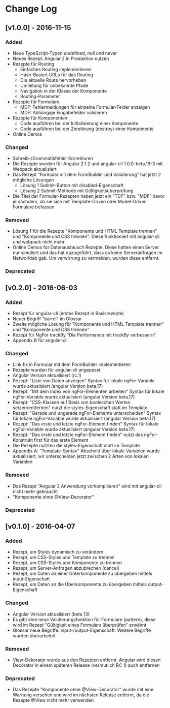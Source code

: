 # Change Log

## [v1.0.0] - 2016-11-15

### Added

* Neue TypeScript-Typen undefined, null und never
* Neues Rezept: Angular 2 in Produktion nutzen
* Rezepte für Routing
  * Einfaches Routing implementieren
  * Hash-Basiert URLs für das Routing
  * Die aktuelle Route hervorheben
  * Umleitung für unbekannte Pfade
  * Navigation in der Klasse der Komponente
  * Routing-Parameter
* Rezepte für Formulare
  * MDF: Fehlermeldungen für einzelne Formular-Felder anzeigen
  * MDF: Abhängige Eingabefelder validieren
* Rezepte für Komponenten
  * Code ausführen bei der Initialisierung einer Komponente
  * Code ausführen bei der Zerstörung (destroy) einer Komponente
* Online Demos

### Changed

* Schreib-/Grammatikfehler Korrekturen
* Die Rezepte wurden für Angular 2.1.2 und angular-cli 1.0.0-beta.19-3 mit Webpack aktualisiert
* Das Rezept "Formular mit dem FormBuilder und Validierung" hat jetzt 2 mögliche Lösungen
  * Lösung 1 Submit-Button mit disabled-Eigenschaft
  * Lösung 2 Submit-Methode mit Gültigkeitsüberprüfung
* Die Titel der Formular-Rezepten haben jetzt ein "TDF" bzw. "MDF" davor je nachdem, ob sie sich mit Template-Driven oder Model-Driven Formulare befassen

### Removed

* Lösung 1 für die Rezepte "Komponente und HTML-Template trennen" und "Komponente und CSS trennen". Diese funktioniert mit angular-cli und webpack nicht mehr
* Online Demos für Datenaustausch Rezepte. Diese hatten einen Server nur simuliert und das hat dazugeführt, dass es keine Serveranfragen im Networktab gab. Um verwirrung zu vermeiden, wurden diese entfernt.

### Deprecated

## [v0.2.0] - 2016-06-03

### Added

* Rezept für angular-cli (erstes Rezept in Basisrezepte)
* Neuer Begriff "barrel" im Glossar
* Zweite mögliche Lösung für "Komponente und HTML-Template trennen" und "Komponente und CSS trennen"
* Rezept für NgFor trackBy "Die Performance mit trackBy verbessern"
* Appendix B für angular-cli

### Changed

* Link fix in Formular mit dem FormBuilder implementieren
* Rezepte wurden für angular-cli angepasst
* Angular Version aktualisiert (rc.1)
* Rezept: "Liste von Daten anzeigen" Syntax für lokale ngFor-Variable wurde aktualisiert (angular Version beta.17)
* Rezept: "Mit dem Index von ngFor-Elementen arbeiten" Syntax für lokale ngFor-Variable wurde aktualisiert (angular Version beta.17)
* Rezept: "CSS-Klassen auf Basis von booleschen Werten setzen/entfernen" nutzt die styles-Eigenschaft statt <style></style> im Template
* Rezept: "Gerade und ungerade ngFor-Elemente unterscheiden" Syntax für lokale ngFor-Variable wurde aktualisiert (angular Version beta.17)
* Rezept: "Das erste und letzte ngFor-Element finden" Syntax für lokale ngFor-Variable wurde aktualisiert (angular Version beta.17)
* Rezept: "Das erste und letzte ngFor-Element finden" nutzt das ngFor-Konstrukt first für das erste Element
* Die Rezepte nutzten die styles-Eigenschaft statt <style></style> im Template
* Appendix A: "Template-Syntax" Abschnitt über lokale Variablen wurde aktualisiert, wir unterscheiden jetzt zwischen 2 Arten von lokalen Variablen

### Removed

* Das Rezept "Angular 2 Anwendung vorkompilieren" wird mit angular-cli nicht mehr gebraucht
* "Komponente ohne @View-Decorator"

### Deprecated

## [v0.1.0] - 2016-04-07

### Added

* Rezept, um Styles dynamisch zu verändern
* Rezept, um CSS-Styles und Template zu trennen
* Rezept, um CSS-Styles und Komponente zu trennen
* Rezept, um Server-Anfragen abzubrechen (cancel)
* Rezept, um Daten an einer Unterkomponente zu übergeben mittels input-Eigenschaft
* Rezept, um Daten an die Überkomponente zu übergeben mittels output-Eigenschaft

### Changed

* Angular Version aktualisiert (beta 13)
* Es gibt eine neue Validierungsfunktion für Formulare (pattern), diese wird im Rezept "Gültigkeit eines Formulars überprüfen" erwähnt
* Glossar neue Begriffe: input-/output-Eigenschaft. Weitere Begriffe wurden überarbeitet

### Removed

* View-Dekorator wurde aus den Rezepten entfernt. Angular wird diesen Decorator in einem späteren Release (vermutlich RC 1) auch entfernen

### Deprecated

* Das Rezepte "Komponente ohne @View-Decorator" wurde mit eine Warnung versehen und wird im nächsten Release entfernt, da die Rezepte @View nicht mehr verwenden

